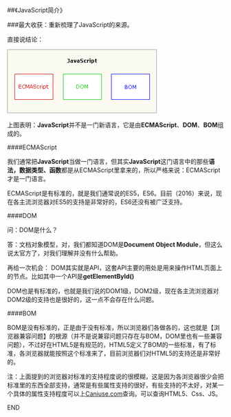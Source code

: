 ##《JavaScript简介》

###最大收获：重新梳理了JavaScript的来源。

直接说结论：

<img src="./img/chapter1.jpg" height="148" width="348" />

上图表明：**JavaScript**并不是一门新语言，它是由**ECMAScript**、**DOM**、**BOM**组成的。

####ECMAScript

我们通常把**JavaScript**当做一门语言，但其实**JavaScript**这门语言中的那些**语法，数据类型、函数**都是从ECMAScript里拿来的，所以严格来说：ECMAScript才是一门语言。

ECMAScript是有标准的，就是我们通常说的ES5，ES6。目前（2016）来说，现在各主流浏览器对ES5的支持是非常好的，ES6还没有被广泛支持。

####DOM

问：DOM是什么？

答：文档对象模型，对，我们都知道DOM是**Document Object Module**，但这么说太官方了，对我们理解并没有什么帮助。

再给一次机会： DOM其实就是API，这套API主要的用处是用来操作HTML页面上的节点。比如其中一个API是**getElementById()**

DOM也是有标准的，也就是我们说的DOM1级，DOM2级，现在各主流浏览器对DOM2级的支持也是很好的，这一点不会存在什么问题。

####BOM

BOM是没有标准的，正是由于没有标准，所以浏览器们各做各的，这也就是【浏览器兼容问题】的根源（并不是说兼容问题只存在与BOM，DOM里也有一些兼容问题），不过好在HTML5是有规范的，HTML5定义了BOM的一些标准，有了标准，各浏览器就能按照这个标准来了，目前浏览器们对HTML5的支持还是非常好的。

注：上面提到的浏览器对标准的支持程度说的很模糊，这是因为各浏览器很少会把标准里的东西全部支持，通常是有些属性支持的很好，有些支持的不太好，对某一个具体的属性支持程度可以上[Caniuse.com](http://caniuse.com/)查询。可以查询HTML5、Css、JS。

END
